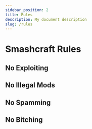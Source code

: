 ```yaml
---
sidebar_position: 2
title: Rules
description: My document description
slug: /rules
---
```


# Smashcraft Rules

## No Exploiting

## No Illegal Mods

## No Spamming

## No Bitching
